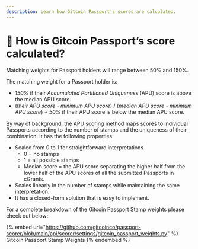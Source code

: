 ```yaml
---
description: Learn how Gitcoin Passport's scores are calculated.
---
```


# 🤔 How is Gitcoin Passport’s score calculated?

Matching weights for Passport holders will range between 50% and 150%.

The matching weight for a Passport holder is:

* _150%_ if their _Accumulated Partitioned Uniqueness_ (APU) score is above the median APU score.
* (_their APU score - minimum APU score_) / (_median APU score - minimum APU score_) _+ 50%_ if their APU score is below the median APU score.

By way of background, the [APU scoring method](https://docs.google.com/presentation/d/1h4\_hJdawGlf8VeJhdhJ5LKZfUh6PrBD\_0lLoDe7jwCM/edit?usp=sharing) maps scores to individual Passports according to the number of stamps and the uniqueness of their combination. It has the following properties:

* Scaled from 0 to 1 for straightforward interpretations
  * 0 = no stamps
  * 1 = all possible stamps
  * Median score = the APU score separating the higher half from the lower half of the APU scores of all the submitted Passports in cGrants.
* Scales linearly in the number of stamps while maintaining the same interpretation.
* It has a closed-form solution that is easy to implement.

For a complete breakdown of the Gitcoin Passport Stamp weights please check out below:&#x20;

{% embed url="https://github.com/gitcoinco/passport-scorer/blob/main/api/scorer/settings/gitcoin_passport_weights.py" %}
Gitcoin Passport Stamp Weights
{% endembed %}
